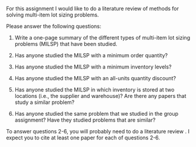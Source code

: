 For this assignment I would like to do a literature review of methods for solving multi-item lot sizing problems.

Please answer the following questions:

1. Write a one-page summary of the different types of multi-item lot sizing problems (MILSP) that have been studied.

2. Has anyone studied the MILSP with a minimum order quantity?

3. Has anyone studied the MILSP with a minimum inventory levels?

4. Has anyone studied the MILSP with an all-units quantity discount?

5. Has anyone studied the MILSP in which inventory is stored at two locations (i.e., the supplier and warehouse)? Are there any papers that study a similar problem?

6. Has anyone studied the same problem that we studied in the group assignment? Have they studied problems that are similar?

To answer questions 2-6, you will probably need to do a literature review . I expect you to cite at least one paper for each of questions 2-6.
